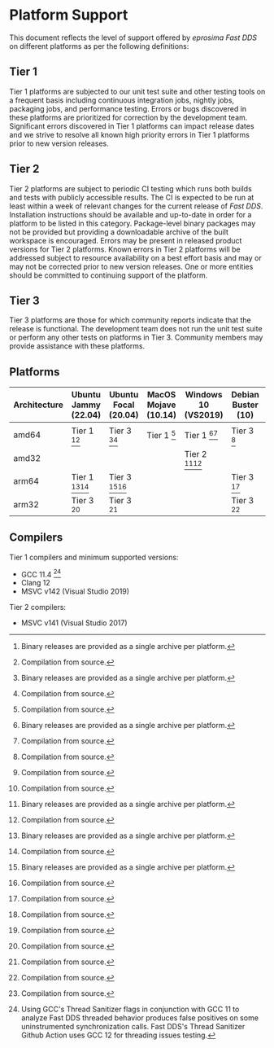 # Platform Support

This document reflects the level of support offered by *eprosima Fast DDS* on different platforms as per the following
definitions:

## Tier 1

Tier 1 platforms are subjected to our unit test suite and other testing tools on a frequent basis including continuous
integration jobs, nightly jobs, packaging jobs, and performance testing.
Errors or bugs discovered in these platforms are prioritized for correction by the development team.
Significant errors discovered in Tier 1 platforms can impact release dates and we strive to resolve all known high
priority errors in Tier 1 platforms prior to new version releases.

## Tier 2

Tier 2 platforms are subject to periodic CI testing which runs both builds and tests with publicly accessible results.
The CI is expected to be run at least within a week of relevant changes for the current release of *Fast DDS*.
Installation instructions should be available and up-to-date in order for a platform to be listed in this category.
Package-level binary packages may not be provided but providing a downloadable archive of the built workspace is
encouraged.
Errors may be present in released product versions for Tier 2 platforms.
Known errors in Tier 2 platforms will be addressed subject to resource availability on a best effort basis and may or
may not be corrected prior to new version releases.
One or more entities should be committed to continuing support of the platform.

## Tier 3

Tier 3 platforms are those for which community reports indicate that the release is functional.
The development team does not run the unit test suite or perform any other tests on platforms in Tier 3.
Community members may provide assistance with these platforms.

## Platforms

|Architecture|Ubuntu Jammy (22.04)|Ubuntu Focal (20.04)|MacOS Mojave (10.14)|Windows 10 (VS2019)|Debian Buster (10)|Android 13 | QNX 7.1   |
|------------|--------------------|--------------------|--------------------|-------------------|------------------|-----------|-----------|
|amd64       |Tier 1 [^a][^s]     |Tier 3 [^a][^s]     |Tier 1 [^s]         |Tier 1 [^a][^s]    |Tier 3 [^s]       |Tier 3 [^s]|Tier 3 [^s]|
|amd32       |                    |                    |                    |Tier 2 [^a][^s]    |                  |           |           |
|arm64       |Tier 1 [^a][^s]     |Tier 3 [^a][^s]     |                    |                   |Tier 3 [^s]       |Tier 3 [^s]|Tier 3 [^s]|
|arm32       |Tier 3 [^s]         |Tier 3 [^s]         |                    |                   |Tier 3 [^s]       |Tier 3 [^s]|           |

[^a]: Binary releases are provided as a single archive per platform.
[^s]: Compilation from source.

## Compilers

Tier 1 compilers and minimum supported versions:

* GCC 11.4 [^d]
* Clang 12
* MSVC v142 (Visual Studio 2019)

Tier 2 compilers:

* MSVC v141 (Visual Studio 2017)

[^d]: Using GCC's Thread Sanitizer flags in conjunction with GCC 11 to analyze Fast DDS threaded behavior produces
false positives on some uninstrumented synchronization calls.
Fast DDS's Thread Sanitizer Github Action uses GCC 12 for threading issues testing.
